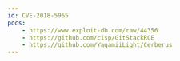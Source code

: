 ```yaml
---
id: CVE-2018-5955
pocs:
    - https://www.exploit-db.com/raw/44356
    - https://github.com/cisp/GitStackRCE
    - https://github.com/YagamiiLight/Cerberus
---
```

